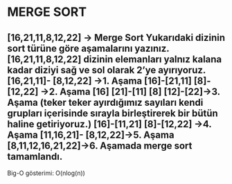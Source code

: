 # MERGE SORT
[16,21,11,8,12,22] -> Merge Sort
Yukarıdaki dizinin sort türüne göre aşamalarını yazınız.
[16,21,11,8,12,22]  dizinin elemanları yalnız kalana kadar diziyi sağ ve sol olarak 2’ye ayırıyoruz.
[16,21,11]- [8,12,22] ->1. Aşama 
[16]-[21,11]    [8]-[12,22] ->2. Aşama
[16]  [21]-[11]   [8]  [12]-[22]->3. Aşama (teker teker ayırdığımız sayıları kendi grupları içerisinde sırayla birleştirerek bir bütün haline getiriyoruz.)
[16]-[11,21]    [8]-[12,22] ->4. Aşama 
[11,16,21]- [8,12,22]->5. Aşama 
[8,11,12,16,21,22]->6. Aşamada merge sort tamamlandı.
---
Big-O gösterimi: O(nlog(n))

